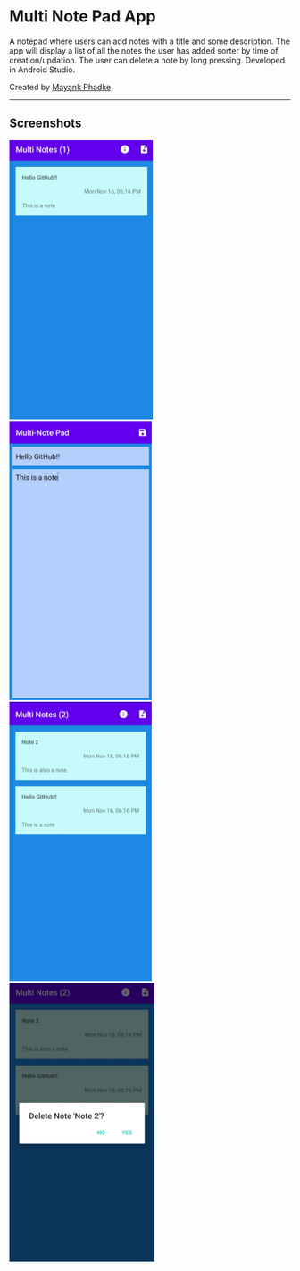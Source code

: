 # Multi Note Pad App
A notepad where users can add notes with a title and some description. The app will display a list of all the notes the user has added sorter by time of creation/updation. The user can delete a note by long pressing. Developed in Android Studio.

Created by [Mayank Phadke](https://mayank-phadke.github.io/)

---
## Screenshots

<img src="./screenshots/1.jpg" height="500">

<img src="./screenshots/2.jpg" height="500">

<img src="./screenshots/3.jpg" height="500">

<img src="./screenshots/4.jpg" height="500">
